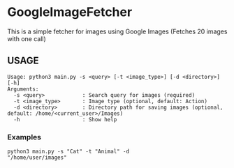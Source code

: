 # GoogleImageFetcher
 
This is a simple fetcher for images using Google Images (Fetches 20 images with one call)

## USAGE
```
Usage: python3 main.py -s <query> [-t <image_type>] [-d <directory>] [-h]
Arguments:
  -s <query>            : Search query for images (required)
  -t <image_type>       : Image type (optional, default: Action)
  -d <directory>        : Directory path for saving images (optional, default: /home/<current_user>/Images)
  -h                    : Show help
```

### Examples

<code>python3 main.py -s "Cat" -t "Animal" -d "/home/user/images"</code>
